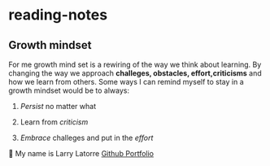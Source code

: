 # reading-notes
## Growth mindset

For me growth mind set is a rewiring of the way we think about learning. By changing the way we approach **challeges, obstacles, effort,criticisms** and how we learn from others.
Some ways I can remind myself to stay in a  growth mindset would be to always:

1. *Persist* no matter what

2. Learn from *criticism*

3. *Embrace* challeges and put in the *effort*


👋 My name is Larry Latorre [Github Portfolio](https://github.com/larry-latorre)

